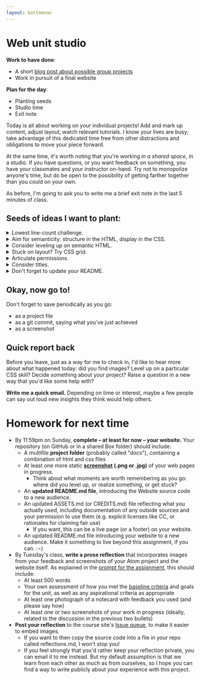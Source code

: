 ```yaml
---
layout: bottomnav
---
```



# Web unit studio

**Work to have done**:

* A short [blog post about possible group projects]({{site.github.repository_url}}/issues/13)
* Work in pursuit of a final website

**Plan for the day**:

* Planting seeds
* Studio time
* Exit note

Today is all about working on your individual projects! Add and mark up content, adjust layout, watch relevant tutorials. I know your lives are busy; take advantage of this dedicated time free from other distractions and obligations to move your piece forward.

At the same time, it's worth noting that you're working _in a shared space_, in a studio. If you have questions, or you want feedback on something, you have your classmates and your instructor on-hand. Try not to monopolize anyone's time, but do be open to the possibility of getting farther together than you could on your own.

As before, I'm going to ask you to write me a brief exit note in the last 5 minutes of class.


## Seeds of ideas I want to plant:

<details>
<summary>Lowest line-count challenge.</summary>
<p>In the HTML, consider whether you need all the &lt;div&gt;s you have, or whether you could put the relevant class directly on the element inside it. (It will depend on whether you need the container for flexbox or grid.)</p>

<p>In CSS, look for ways to consolidate rules to avoid repeating yourself. For example, any style you need to apply more than once should probably use a <em>class</em> selector that you can re-use several times in your HTML, rather than an <em>id</em> (which you can only use once).</p>

<p>Bear in mind that the <em>cascading</em> aspect of CSS means you can combine rules, so <strong>you can define a general class for (say) images and then add or override just one or two lines for a subclass:</strong></p>

<figure>
<img src="../assets/img/multiclass-css.jpg" alt="example of html element with two css classes." />
<figcaption>Use a space between the several classes.</figcaption>
</figure>

<p>Rules at the same level of specificity will be applied in the order they appear in the CSS, so later rules override over earlier ones.</p>

</details>

<details>
<summary>Aim for semanticity: structure in the HTML, display in the CSS.</summary>

<p>If you have hard-coded display using HTML elements like &lt;center&gt;, &lt;font&gt;, or &lt;b&gt;, or if you have inline style set with the "style" attribute on individual elements, I encourage you to look for ways to do this instead with CSS. This is a matter of both flexibility and accessibility, and it makes it a lot easier to revise if you later decide to, say, change your color scheme: you just have to change one line in the CSS, rather than search for every explicit tag.</p>

<p>For some things, it even makes it easier to decide what you want: you can play with the CSS rules (and select colors!) directly in the browser's inspector, and then grab what you want. Firefox is especially user-friendly for this.</p>
</details>

<details>
<summary>Consider leveling up on semantic HTML.</summary>

<p>If you're drowning in "div soup," it may help you to know that HTML5 includes a number of elements that function in basically the same way, but are a lot easier to read: things like <code>&lt;header&gt;</code>, <code>&lt;section&gt;</code>, and <code>&lt;nav&gt;</code>.</p>

<p>Read all about <a href="https://internetingishard.com/html-and-css/semantic-html/">semantic html in the Interneting is Hard tutorial</a>!</p>
</details>

<details>
<summary>Stuck on layout? Try CSS grid.</summary>

<p>My Google News feed brought me a great article yesterday on Medium <a href="https://medium.com/deemaze-software/css-grid-layout-crossed-sections-fca9e956e725">introducing the reader to CSS Grid</a>. The latest CSS approach to layout, it's new enough that it's not in the "Interneting is Hard" tutorial, but old enough that it's now has almost universal browser support.</p>

<p>What I like about this particular tutorial – just a 7-minute read, the header helpfully informs me – is that it's embedded not only with images, but with short screen-capture GIFs that demonstrate in a very immediate way what happens to the layout when a new CSS rule is added.</p>

<p>Author Rafaela Ferro also does a great job of keeping the tone light by focusing on cute pictures of dogs. I also recommend her follow-up tutorial on <a href="https://medium.com/deemaze-software/css-grid-responsive-layouts-and-components-eee1badd5a2f">using CSS Grid to create responsive layout</a> – which is, she argues, even easier to do with Grid than with Flexbox (let alone Float).</p>

</details>

<details>
<summary>Articulate permissions.</summary>

<p>If you're using resources you didn't make yourself, be sure to include enough information to recover where it came from: a direct link to the image and to the specific license (if there is one) is ideal. Where to do this? Ideally, somewhere small under the image file itself: along a border, say, in a 10-point font. If you have a lot of images, and can't fit the credits on your image even with a small font, you can instead link to a file in your repository. Link shorteners, like ow.ly and bit.ly, will help here.</p>

<p><em>NB: If an image is under copyright, you can still use it if you can make a good case that it's a Fair Use.</em>  See _Writer/Designer_ page 156 to review the Four Factors you need to consider.</p>
</details>

<details>
<summary>Consider titles.</summary>

A title can provide a context, a clue, a genre, a commentary; it can add an extra layer to viewer expectations. In previous units, you were titling your entire project; for a website, every page has its own &lt;title&gt; element in the &lt;head&gt;. What text do you want to show in a browser tab?

</details>

<details>
<summary>Don't forget to update your README.</summary>
It should have a brief description of the project, and may I also suggest an active link to your live website, if you have one?
</details>



## Okay, now go to!

<div class="alert alert-warning">
Don't forget to save periodically as you go:
 <ul>
   <li>as a project file</li>
   <li>as a git commit, saying what you've just achieved</li>
   <li>as a screenshot</li>
 </ul>
</div>

## Quick report back

Before you leave, just as a way for me to check in, I'd like to hear more about what happened today: did you find images? Level up on a particular CSS skill? Decide something about your project? Raise a question in a new way that you'd like some help with?

**Write me a quick email.** Depending on time or interest, maybe a few people can say out loud new insights they think would help others.


# Homework for next time

* By 11:59pm on Sunday, **complete – at least for now – your website.** Your repository (on GitHub or in a shared Box folder) should include:
   - A multifile **project folder** (probably called "docs"), containing a combination of html and css files
   - At least one more static **<a href="https://www.take-a-screenshot.org/">screenshot</a> (.png or .jpg)** of your web pages in progress.
     * Think about what moments are worth remembering as you go: where did you level up, or realize something, or get stuck?
   - An **updated README.md file**, introducing the Website source code to a new audience.
   - An updated ASSETS.md (or CREDITS.md) file reflecting what you actually used, including documentation of any outside sources and your permission to use them (e.g. explicit licenses like CC, or rationales for claiming fair use)
      * If you want, this can be a live page (or a footer) on your website.
   - An updated README.md file introducing your website to a new audience. Make it something to live beyond this assignment, if you can. :¬)
* By Tuesday's class, **write a prose reflection** that incorporates images from your feedback and screenshots of your Atom project and the website itself. As explained in the [prompt for the assignment](https://github.com/benmiller314/website-portfolio-2019fall#project-3-website-portfolio), this should include:
   - At least 500 words
   - Your own assessment of how you met the [baseline criteria](https://docs.google.com/document/d/1NcXvQsBNPaumL6h_7ghKLJbQxPe_ALCiFMtPgaQI0Zk/edit#heading=h.z8d1igk08a86) and goals for the unit, as well as any aspirational criteria as appropriate
   - At least one photograph of a notecard with feedback you used (and please say how)
   - At least one or two screenshots of your work in progress (ideally, related to the discussion in the previous two bullets)
* **Post your reflection** to the course site's [Issue queue]({{site.github.repository_url}}/issues/14), to make it easier to embed images.
   - If you want to then copy the source code into a file in your repo called reflections.md, I won't stop you!
   - If you feel strongly that you'd rather keep your reflection private, you can email it to me instead. But my default assumption is that we learn from each other as much as from ourselves, so I hope you can find a way to write publicly about your experience with this project.
